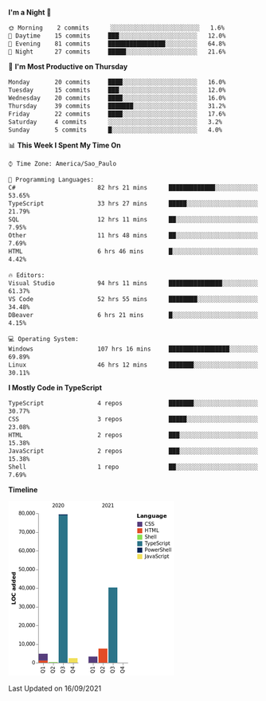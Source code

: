 <!--START_SECTION:waka-->
**I'm a Night 🦉** 

```text
🌞 Morning    2 commits      ░░░░░░░░░░░░░░░░░░░░░░░░░   1.6% 
🌆 Daytime    15 commits     ███░░░░░░░░░░░░░░░░░░░░░░   12.0% 
🌃 Evening    81 commits     ████████████████░░░░░░░░░   64.8% 
🌙 Night      27 commits     █████░░░░░░░░░░░░░░░░░░░░   21.6%

```
📅 **I'm Most Productive on Thursday** 

```text
Monday       20 commits     ████░░░░░░░░░░░░░░░░░░░░░   16.0% 
Tuesday      15 commits     ███░░░░░░░░░░░░░░░░░░░░░░   12.0% 
Wednesday    20 commits     ████░░░░░░░░░░░░░░░░░░░░░   16.0% 
Thursday     39 commits     ███████░░░░░░░░░░░░░░░░░░   31.2% 
Friday       22 commits     ████░░░░░░░░░░░░░░░░░░░░░   17.6% 
Saturday     4 commits      ░░░░░░░░░░░░░░░░░░░░░░░░░   3.2% 
Sunday       5 commits      █░░░░░░░░░░░░░░░░░░░░░░░░   4.0%

```


📊 **This Week I Spent My Time On** 

```text
⌚︎ Time Zone: America/Sao_Paulo

💬 Programming Languages: 
C#                       82 hrs 21 mins      █████████████░░░░░░░░░░░░   53.65% 
TypeScript               33 hrs 27 mins      █████░░░░░░░░░░░░░░░░░░░░   21.79% 
SQL                      12 hrs 11 mins      ██░░░░░░░░░░░░░░░░░░░░░░░   7.95% 
Other                    11 hrs 48 mins      ██░░░░░░░░░░░░░░░░░░░░░░░   7.69% 
HTML                     6 hrs 46 mins       █░░░░░░░░░░░░░░░░░░░░░░░░   4.42%

🔥 Editors: 
Visual Studio            94 hrs 11 mins      ███████████████░░░░░░░░░░   61.37% 
VS Code                  52 hrs 55 mins      ████████░░░░░░░░░░░░░░░░░   34.48% 
DBeaver                  6 hrs 21 mins       █░░░░░░░░░░░░░░░░░░░░░░░░   4.15%

💻 Operating System: 
Windows                  107 hrs 16 mins     █████████████████░░░░░░░░   69.89% 
Linux                    46 hrs 12 mins      ███████░░░░░░░░░░░░░░░░░░   30.11%

```

**I Mostly Code in TypeScript** 

```text
TypeScript               4 repos             ███████░░░░░░░░░░░░░░░░░░   30.77% 
CSS                      3 repos             █████░░░░░░░░░░░░░░░░░░░░   23.08% 
HTML                     2 repos             ███░░░░░░░░░░░░░░░░░░░░░░   15.38% 
JavaScript               2 repos             ███░░░░░░░░░░░░░░░░░░░░░░   15.38% 
Shell                    1 repo              ██░░░░░░░░░░░░░░░░░░░░░░░   7.69%

```


**Timeline**

![Chart not found](https://raw.githubusercontent.com/jonhoffmam/jonhoffmam/master/charts/bar_graph.png) 


 Last Updated on 16/09/2021
<!--END_SECTION:waka-->
